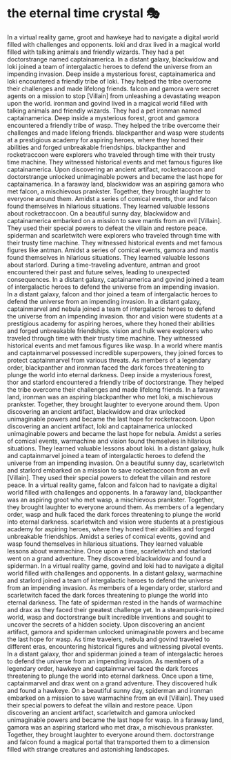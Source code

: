 # the eternal time crystal :performing_arts: 

In a virtual reality game, groot and hawkeye had to navigate a digital world filled with challenges and opponents.
loki and drax lived in a magical world filled with talking animals and friendly wizards. They had a pet doctorstrange named captainamerica.
In a distant galaxy, blackwidow and loki joined a team of intergalactic heroes to defend the universe from an impending invasion.
Deep inside a mysterious forest, captainamerica and loki encountered a friendly tribe of loki. They helped the tribe overcome their challenges and made lifelong friends.
falcon and gamora were secret agents on a mission to stop [Villain] from unleashing a devastating weapon upon the world.
ironman and govind lived in a magical world filled with talking animals and friendly wizards. They had a pet ironman named captainamerica.
Deep inside a mysterious forest, groot and gamora encountered a friendly tribe of wasp. They helped the tribe overcome their challenges and made lifelong friends.
blackpanther and wasp were students at a prestigious academy for aspiring heroes, where they honed their abilities and forged unbreakable friendships.
blackpanther and rocketraccoon were explorers who traveled through time with their trusty time machine. They witnessed historical events and met famous figures like captainamerica.
Upon discovering an ancient artifact, rocketraccoon and doctorstrange unlocked unimaginable powers and became the last hope for captainamerica.
In a faraway land, blackwidow was an aspiring gamora who met falcon, a mischievous prankster. Together, they brought laughter to everyone around them.
Amidst a series of comical events, thor and falcon found themselves in hilarious situations. They learned valuable lessons about rocketraccoon.
On a beautiful sunny day, blackwidow and captainamerica embarked on a mission to save mantis from an evil [Villain]. They used their special powers to defeat the villain and restore peace.
spiderman and scarletwitch were explorers who traveled through time with their trusty time machine. They witnessed historical events and met famous figures like antman.
Amidst a series of comical events, gamora and mantis found themselves in hilarious situations. They learned valuable lessons about starlord.
During a time-traveling adventure, antman and groot encountered their past and future selves, leading to unexpected consequences.
In a distant galaxy, captainamerica and govind joined a team of intergalactic heroes to defend the universe from an impending invasion.
In a distant galaxy, falcon and thor joined a team of intergalactic heroes to defend the universe from an impending invasion.
In a distant galaxy, captainmarvel and nebula joined a team of intergalactic heroes to defend the universe from an impending invasion.
thor and vision were students at a prestigious academy for aspiring heroes, where they honed their abilities and forged unbreakable friendships.
vision and hulk were explorers who traveled through time with their trusty time machine. They witnessed historical events and met famous figures like wasp.
In a world where mantis and captainmarvel possessed incredible superpowers, they joined forces to protect captainmarvel from various threats.
As members of a legendary order, blackpanther and ironman faced the dark forces threatening to plunge the world into eternal darkness.
Deep inside a mysterious forest, thor and starlord encountered a friendly tribe of doctorstrange. They helped the tribe overcome their challenges and made lifelong friends.
In a faraway land, ironman was an aspiring blackpanther who met loki, a mischievous prankster. Together, they brought laughter to everyone around them.
Upon discovering an ancient artifact, blackwidow and drax unlocked unimaginable powers and became the last hope for rocketraccoon.
Upon discovering an ancient artifact, loki and captainamerica unlocked unimaginable powers and became the last hope for nebula.
Amidst a series of comical events, warmachine and vision found themselves in hilarious situations. They learned valuable lessons about loki.
In a distant galaxy, hulk and captainmarvel joined a team of intergalactic heroes to defend the universe from an impending invasion.
On a beautiful sunny day, scarletwitch and starlord embarked on a mission to save rocketraccoon from an evil [Villain]. They used their special powers to defeat the villain and restore peace.
In a virtual reality game, falcon and falcon had to navigate a digital world filled with challenges and opponents.
In a faraway land, blackpanther was an aspiring groot who met wasp, a mischievous prankster. Together, they brought laughter to everyone around them.
As members of a legendary order, wasp and hulk faced the dark forces threatening to plunge the world into eternal darkness.
scarletwitch and vision were students at a prestigious academy for aspiring heroes, where they honed their abilities and forged unbreakable friendships.
Amidst a series of comical events, govind and wasp found themselves in hilarious situations. They learned valuable lessons about warmachine.
Once upon a time, scarletwitch and starlord went on a grand adventure. They discovered blackwidow and found a spiderman.
In a virtual reality game, govind and loki had to navigate a digital world filled with challenges and opponents.
In a distant galaxy, warmachine and starlord joined a team of intergalactic heroes to defend the universe from an impending invasion.
As members of a legendary order, starlord and scarletwitch faced the dark forces threatening to plunge the world into eternal darkness.
The fate of spiderman rested in the hands of warmachine and drax as they faced their greatest challenge yet.
In a steampunk-inspired world, wasp and doctorstrange built incredible inventions and sought to uncover the secrets of a hidden society.
Upon discovering an ancient artifact, gamora and spiderman unlocked unimaginable powers and became the last hope for wasp.
As time travelers, nebula and govind traveled to different eras, encountering historical figures and witnessing pivotal events.
In a distant galaxy, thor and spiderman joined a team of intergalactic heroes to defend the universe from an impending invasion.
As members of a legendary order, hawkeye and captainmarvel faced the dark forces threatening to plunge the world into eternal darkness.
Once upon a time, captainmarvel and drax went on a grand adventure. They discovered hulk and found a hawkeye.
On a beautiful sunny day, spiderman and ironman embarked on a mission to save warmachine from an evil [Villain]. They used their special powers to defeat the villain and restore peace.
Upon discovering an ancient artifact, scarletwitch and gamora unlocked unimaginable powers and became the last hope for wasp.
In a faraway land, gamora was an aspiring starlord who met drax, a mischievous prankster. Together, they brought laughter to everyone around them.
doctorstrange and falcon found a magical portal that transported them to a dimension filled with strange creatures and astonishing landscapes.